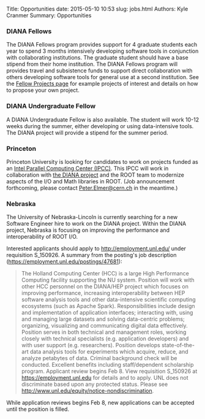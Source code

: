 Title: Opportunities
date: 2015-05-10 10:53
slug: jobs.html
Authors: Kyle Cranmer
Summary: Opportunities

### DIANA Fellows

The DIANA Fellows program provides support for 4 graduate students each year to spend 3 months intensively developing software tools in conjunction with collaborating institutions. The graduate student should have a base stipend from their home institution. The DIANA Fellows program will provides travel and subsistence funds to support direct collaboration with others developing software tools for general use at a second institution. See the [Fellow Projects page](fellowprojects.html) for example projects of interest and details on how to propose your own project.

### DIANA Undergraduate Fellow

A DIANA Undergraduate Fellow is also available. The student will work 10-12 weeks during the summer, either developing or using data-intensive tools. The DIANA project will provide a stipend for the summer period.

### Princeton

Princeton University is looking for candidates to work on projects funded as an [Intel Parallel Computing Center (IPCC)](https://software.intel.com/en-us/ipcc). This IPCC will work in collaboration with [the DIANA project](http://diana-hep.org)  and the ROOT team to modernize aspects of the I/O and Math libraries in ROOT. (Job announcement forthcoming, please contact Peter.Elmer@cern.ch in the meantime.)

### Nebraska

The University of Nebraska-Lincoln is currently searching for a new Software Engineer hire to work on the DIANA project.  Within the DIANA project, Nebraska is focusing on improving the performance and interoperability of ROOT I/O.

Interested applicants should apply to http://employment.unl.edu/ under requisition S_150926.  A summary from the posting's job description (https://employment.unl.edu/postings/47681): 

> The Holland Computing Center (HCC) is a large High Performance Computing facility supporting the NU system. Position will work with other HCC personnel on the DIANA/HEP project which focuses on improving performance, increasing interoperability between HEP software analysis tools and other data-intensive scientific computing ecosystems (such as Apache Spark). Responsibilities include design and implementation of application interfaces; interacting with, using and managing large datasets and solving data-centric problems; organizing, visualizing and communicating digital data effectively. Position serves in both technical and management roles, working closely with technical specialists (e.g. application developers) and with user support (e.g. researchers). Position develops state-of-the-art data analysis tools for experiments which acquire, reduce, and analyze petabytes of data. Criminal background check will be conducted. Excellent benefits including staff/dependent scholarship program. Applicant review begins Feb 8. View requisition S_150926 at https://employment.unl.edu for details and to apply. UNL does not discriminate based upon any protected status. Please see http://www.unl.edu/equity/notice-nondiscrimination.

While application reviews begins Feb 8, new applications can be accepted until the position is filled.



